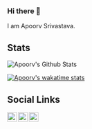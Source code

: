 ### Hi there 👋
 
I am Apoorv Srivastava.

## Stats
![Apoorv's Github Stats](https://github-readme-stats.vercel.app/api?username=MaskedCarrot&show_icons=true&include_all_commits=true&count_private=true&theme=default&show_icons=true)

[![Apoorv's wakatime stats](https://github-readme-stats.vercel.app/api/wakatime?username=MaskedCarrot)](https://github.com/anuraghazra/github-readme-stats)



## Social Links
<a href="https://www.linkedin.com/in/MaskedCarrot/">
  <img align="left" alt="Apoorv's Linkdein" width="22px" src="https://cdn.jsdelivr.net/npm/simple-icons@v3/icons/linkedin.svg" />
</a>
<a href="https://github.com/MaskedCarrot">
  <img align="left" alt="MaskedCarrot's Github" width="22px" src="https://cdn.jsdelivr.net/npm/simple-icons@v3/icons/github.svg" />
</a>
<a href="https://stackoverflow.com/users/12505541/apoorv-srivastava">
  <img align="left" alt="Apoorv's Stackoverflow" width="22px" src="https://cdn.jsdelivr.net/npm/simple-icons@v3/icons/stackoverflow.svg" />
</a>
